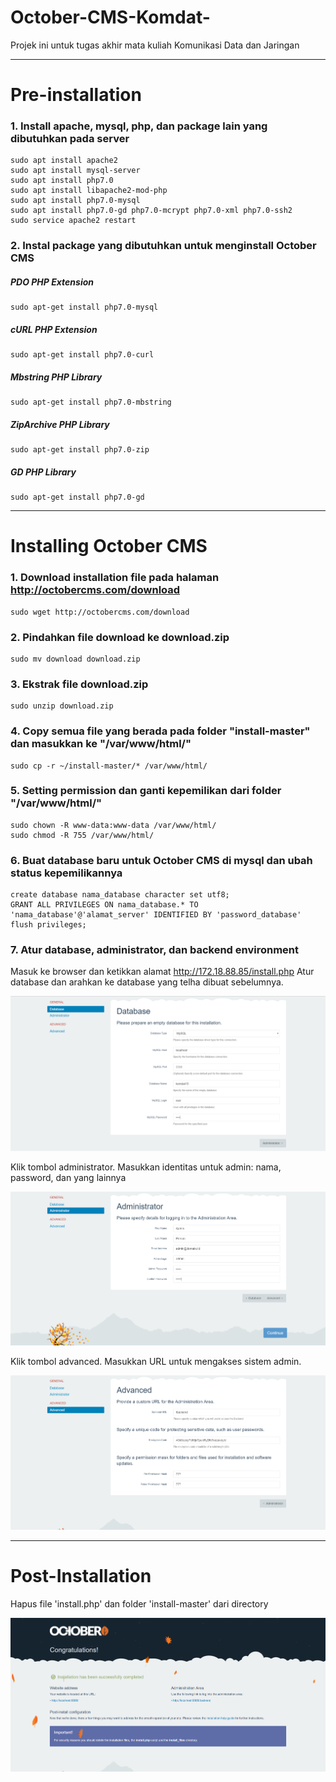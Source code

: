 # October-CMS-Komdat-
Projek ini untuk tugas akhir mata kuliah Komunikasi Data dan Jaringan  
***

# Pre-installation
### 1. Install apache, mysql, php, dan package lain yang dibutuhkan pada server
```shell
sudo apt install apache2
sudo apt install mysql-server
sudo apt install php7.0
sudo apt install libapache2-mod-php
sudo apt install php7.0-mysql
sudo apt install php7.0-gd php7.0-mcrypt php7.0-xml php7.0-ssh2
sudo service apache2 restart
```  

### 2. Instal package yang dibutuhkan untuk menginstall **October CMS**
##### PDO PHP Extension
```shell
sudo apt-get install php7.0-mysql
```  

##### cURL PHP Extension
```shell
sudo apt-get install php7.0-curl
```  

##### Mbstring PHP Library
```shell
sudo apt-get install php7.0-mbstring
```

##### ZipArchive PHP Library
```shell
sudo apt-get install php7.0-zip
```

##### GD PHP Library 
```shell
sudo apt-get install php7.0-gd
```
***

# Installing October CMS
### 1. Download installation file pada halaman http://octobercms.com/download
```shell
sudo wget http://octobercms.com/download
```

### 2. Pindahkan file download ke download.zip
```shell
sudo mv download download.zip
```

### 3. Ekstrak file download.zip
```shell
sudo unzip download.zip
```

### 4. Copy semua file yang berada pada folder "install-master" dan masukkan ke "/var/www/html/"
```shell
sudo cp -r ~/install-master/* /var/www/html/
```

### 5. Setting permission dan ganti kepemilikan dari folder "/var/www/html/"
```shell
sudo chown -R www-data:www-data /var/www/html/
sudo chmod -R 755 /var/www/html/
```
### 6. Buat database baru untuk October CMS di mysql dan ubah status kepemilikannya
```shell
create database nama_database character set utf8;
GRANT ALL PRIVILEGES ON nama_database.* TO 'nama_database'@'alamat_server' IDENTIFIED BY 'password_database'
flush privileges;
```

### 7. Atur database, administrator, dan backend environment
Masuk ke browser dan ketikkan alamat http://172.18.88.85/install.php
Atur database dan arahkan ke database yang telha dibuat sebelumnya.

![GitHub Logo](/images/Capture1.PNG)

Klik tombol administrator. Masukkan identitas untuk admin: nama, password, dan yang lainnya

![GitHub Logo](/images/Capture2.PNG)

Klik tombol advanced. Masukkan URL untuk mengakses sistem admin.

![GitHub Logo](/images/Capture3.PNG)

***
# Post-Installation
Hapus file 'install.php' dan folder 'install-master' dari directory

![GitHub Logo](/images/Capture4.PNG)

